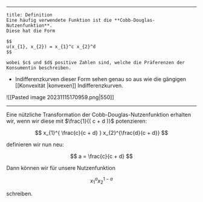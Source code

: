 ***

```ad-important
title: Definition
Eine häufig verwendete Funktion ist die **Cobb-Douglas-Nutzenfunktion**.
Diese hat die Form

$$
u(x_{1}, x_{2}) = x_{1}^c x_{2}^d
$$

wobei $c$ und $d$ positive Zahlen sind, welche die Präferenzen der Konsumentin beschreiben.
```

- Indifferenzkurven dieser Form sehen genau so aus wie die gängigen [[Konvexität |konvexen]] Indifferenzkurven.

![[Pasted image 20231115170959.png|550]]

***

Eine nützliche Transformation der Cobb-Douglas-Nutzenfunktion erhalten wir, wenn wir diese mit $\frac{1}{( c + d )}$ potenzieren:

$$
x_{1}^{ \frac{c}{c + d} } x_{2}^{\frac{d}{c + d}}
$$

definieren wir nun neu:

$$
a = \frac{c}{c + d}
$$

Dann können wir für unsere Nutzenfunktion

$$
x_{1}^{ a } x_{2}^{ 1 - a }
$$

schreiben.